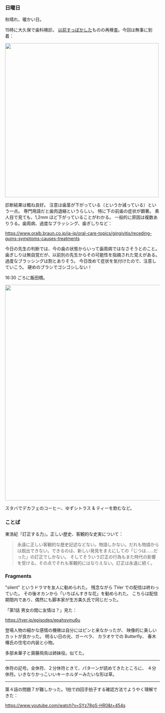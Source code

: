 ### 日曜日

秋晴れ、暖かい日。

15時に大久保で歯科検診。
[以前すっぽかした](https://github.com/toasa/diary/blob/main/2023/07/02.md)ものの再検査。今回は無事に到着：

<img src="https://i.imgur.com/KTXSFxS.jpg" width="500">

診断結果は概ね良好。
注意は歯茎が下がっている（というか減っている）という一点。
専門用語だと歯肉退縮というらしい。
特に下の前歯の症状が顕著。
素人目で見ても、1,2mm ほど下がっていることがわかる。
一般的に原因は複数ありうる。歯周病、過度なブラッシング、歯ぎしりなど：

https://www.oralb.braun.co.jp/ja-jp/oral-care-topics/gingivitis/receding-gums-symptoms-causes-treatments

今日の先生の判断では、今の歯の状態からいって歯周病ではなさそうとのこと。
歯ぎしりは無自覚だが、以前別の先生からその可能性を指摘された覚えがある。
過度なブラッシングは割とありそう。
今日改めて症状を気付けたので、注意していこう。
硬めのブラシでゴシゴシしない！

16:30 ごろに飯田橋。

<img src="https://i.imgur.com/udD3wbi.jpg" width="700">

スタバでデカフェのコーヒー、ゆずシトラス & ティーを飲むなど。

### ことば

東浩紀『訂正する力』。正しい歴史、客観的な史実について：

> 永遠に正しい客観的な歴史記述などない。物語しかない。だれも物語からは脱出できない。できるのは、新しい発見をまえにしての「じつは……だった」の訂正でしかない。 そしてそういう訂正の行為もまた時代の影響を受ける。その点でそれも客観的にはなりえない。訂正は永遠に続く。

### Fragments

"silent" というドラマを友人に勧められた。
残念ながら TVer での配信は終わっていた。
その後オカンから「いちばんすきな花」を勧められた。
こちらは配信期間内であり、偶然にも脚本家が生方美久氏で同じだった。

「第1話 男女の間に友情は？」見た：

https://tver.jp/episodes/epahsymu6u

登場人物の細かな感情の機微は自分にはピンと来なかったが、
映像的に美しいカットが良かった。
明るい日の光、ガーベラ、
カラオケでの Butterfly、
春木椿氏の住宅の内装と小物。

多部未華子と齋藤飛鳥は姉妹役。似てた。

---

休符の記号。全休符、２分休符ときて、パターンが読めてきたところに、
４分休符。いきなりかっこいいキーホルダーみたいな形は草。

---

第４話の問題７が難しかった。1拍で四回手拍子する確認方法でようやく理解できた：

https://www.youtube.com/watch?v=SYz78gS-HR0&t=454s